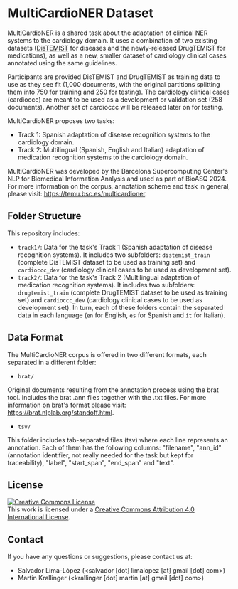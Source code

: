 # MultiCardioNER Dataset

MultiCardioNER is a shared task about the adaptation of clinical NER systems to the cardiology domain. It uses a combination of two existing datasets ([DisTEMIST](https://temu.bsc.es/distemist) for diseases and the newly-released DrugTEMIST for medications), as well as a new, smaller dataset of cardiology clinical cases annotated using the same guidelines.

Participants are provided DisTEMIST and DrugTEMIST as training data to use as they see fit (1,000 documents, with the original partitions splitting them into 750 for training and 250 for testing). The cardiology clinical cases (cardioccc) are meant to be used as a development or validation set (258 documents). Another set of cardioccc will be released later on for testing.

MultiCardioNER proposes two tasks:

- Track 1: Spanish adaptation of disease recognition systems to the cardiology domain.
- Track 2: Multilingual (Spanish, English and Italian) adaptation of medication recognition systems to the cardiology domain.

MultiCardioNER was developed by the Barcelona Supercomputing Center's NLP for Biomedical Information Analysis and used as part of BioASQ 2024. For more information on the corpus, annotation scheme and task in general, please visit: https://temu.bsc.es/multicardioner.

## Folder Structure

This repository includes:

- `track1/`: Data for the task's Track 1 (Spanish adaptation of disease recognition systems). It includes two subfolders: `distemist_train` (complete DisTEMIST dataset to be used as training set) and `cardioccc_dev` (cardiology clinical cases to be used as development set).
- `track2/`: Data for the task's Track 2 (Multilingual adaptation of medication recognition systems). It includes two subfolders: `drugtemist_train` (complete DrugTEMIST dataset to be used as training set) and `cardioccc_dev` (cardiology clinical cases to be used as development set). In turn, each of these folders contain the separated data in each language (`en` for English, `es` for Spanish and `it` for Italian).

## Data Format

The MultiCardioNER corpus is offered in two different formats, each separated in a different folder:

- `brat/`

Original documents resulting from the annotation process using the brat tool. Includes the brat .ann files together with the .txt files. For more information on brat's format please visit: https://brat.nlplab.org/standoff.html.

- `tsv/`

This folder includes tab-separated files (tsv) where each line represents an annotation. Each of them has the following columns: "filename", "ann_id" (annotation identifier, not really needed for the task but kept for traceability), "label", "start_span", "end_span" and "text".

## License

<a rel="license" href="http://creativecommons.org/licenses/by/4.0/"><img alt="Creative Commons License" style="border-width:0" src="https://i.creativecommons.org/l/by/4.0/88x31.png" /></a><br />This work is licensed under a <a rel="license" href="http://creativecommons.org/licenses/by/4.0/">Creative Commons Attribution 4.0 International License</a>.

## Contact

If you have any questions or suggestions, please contact us at:

- Salvador Lima-López (<salvador [dot] limalopez [at] gmail [dot] com>)
- Martin Krallinger (<krallinger [dot] martin [at] gmail [dot] com>)
